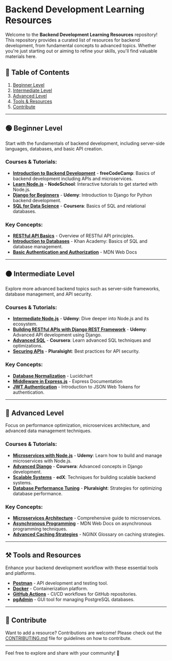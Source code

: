 # Backend Development Learning Resources

Welcome to the **Backend Development Learning Resources** repository! This repository provides a curated list of resources for backend development, from fundamental concepts to advanced topics. Whether you're just starting out or aiming to refine your skills, you'll find valuable materials here.

## 📑 Table of Contents
1. [Beginner Level](#beginner-level)
2. [Intermediate Level](#intermediate-level)
3. [Advanced Level](#advanced-level)
4. [Tools & Resources](#tools-and-resources)
5. [Contribute](#contribute)

---

## 🟢 Beginner Level

Start with the fundamentals of backend development, including server-side languages, databases, and basic API creation.

### Courses & Tutorials:
- [**Introduction to Backend Development**](https://www.freecodecamp.org/learn/apis-and-microservices/) - **freeCodeCamp**: Basics of backend development including APIs and microservices.
- [**Learn Node.js**](https://nodeschool.io/) - **NodeSchool**: Interactive tutorials to get started with Node.js.
- [**Django for Beginners**](https://www.udemy.com/course/django-for-beginners/) - **Udemy**: Introduction to Django for Python backend development.
- [**SQL for Data Science**](https://www.coursera.org/learn/sql-for-data-science) - **Coursera**: Basics of SQL and relational databases.

### Key Concepts:
- [**RESTful API Basics**](https://restfulapi.net/) - Overview of RESTful API principles.
- [**Introduction to Databases**](https://www.khanacademy.org/computing/computer-science/sql) - Khan Academy: Basics of SQL and database management.
- [**Basic Authentication and Authorization**](https://developer.mozilla.org/en-US/docs/Web/HTTP/Authentication) - MDN Web Docs

---

## 🟠 Intermediate Level

Explore more advanced backend topics such as server-side frameworks, database management, and API security.

### Courses & Tutorials:
- [**Intermediate Node.js**](https://www.udemy.com/course/understanding-nodejs/) - **Udemy**: Dive deeper into Node.js and its ecosystem.
- [**Building RESTful APIs with Django REST Framework**](https://www.udemy.com/course/django-rest-framework/) - **Udemy**: Advanced API development using Django.
- [**Advanced SQL**](https://www.coursera.org/learn/advanced-sql-for-data-science) - **Coursera**: Learn advanced SQL techniques and optimizations.
- [**Securing APIs**](https://www.pluralsight.com/courses/securing-restful-apis) - **Pluralsight**: Best practices for API security.

### Key Concepts:
- [**Database Normalization**](https://www.lucidchart.com/blog/database-normalization) - Lucidchart
- [**Middleware in Express.js**](https://expressjs.com/en/guide/using-middleware.html) - Express Documentation
- [**JWT Authentication**](https://jwt.io/introduction/) - Introduction to JSON Web Tokens for authentication.

---

## 🔴 Advanced Level

Focus on performance optimization, microservices architecture, and advanced data management techniques.

### Courses & Tutorials:
- [**Microservices with Node.js**](https://www.udemy.com/course/microservices-with-node-js/) - **Udemy**: Learn how to build and manage microservices with Node.js.
- [**Advanced Django**](https://www.coursera.org/learn/advanced-django) - **Coursera**: Advanced concepts in Django development.
- [**Scalable Systems**](https://www.edx.org/course/scalable-systems) - **edX**: Techniques for building scalable backend systems.
- [**Database Performance Tuning**](https://www.pluralsight.com/courses/database-performance-tuning) - **Pluralsight**: Strategies for optimizing database performance.

### Key Concepts:
- [**Microservices Architecture**](https://microservices.io/) - Comprehensive guide to microservices.
- [**Asynchronous Programming**](https://developer.mozilla.org/en-US/docs/Learn/JavaScript/Asynchronous) - MDN Web Docs on asynchronous programming techniques.
- [**Advanced Caching Strategies**](https://www.nginx.com/resources/glossary/caching/) - NGINX Glossary on caching strategies.

---

## ⚒️ Tools and Resources

Enhance your backend development workflow with these essential tools and platforms.

- [**Postman**](https://www.postman.com/) - API development and testing tool.
- [**Docker**](https://www.docker.com/) - Containerization platform.
- [**GitHub Actions**](https://github.com/features/actions) - CI/CD workflows for GitHub repositories.
- [**pgAdmin**](https://www.pgadmin.org/) - GUI tool for managing PostgreSQL databases.

---

## 🤝 Contribute

Want to add a resource? Contributions are welcome! Please check out the [CONTRIBUTING.md](../CONTRIBUTING.md) file for guidelines on how to contribute.

---

Feel free to explore and share with your community! 🚀